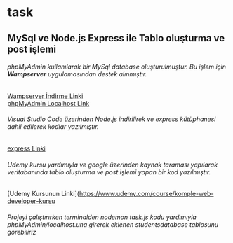 # task
## MySql ve Node.js Express ile Tablo oluşturma ve post işlemi 
###### phpMyAdmin kullanılarak bir MySql database oluşturulmuştur. Bu işlem için **Wampserver** uygulamasından destek alınmıştır. <br/> 
[Wampserver İndirme Linki](https://www.wampserver.com/en/) <br/>
[phpMyAdmin Localhost Link](http://localhost/phpmyadmin/index.php?route=/&route=%2F&db=studentsdatabase)

###### Visual Studio Code üzerinden Node.js indirilirek ve express kütüphanesi dahil edilerek kodlar yazılmıştır. <br/>
[express Linki](https://www.npmjs.com/package/express)

###### Udemy kursu yardımıyla ve google üzerinden kaynak taraması yapılarak veritabanında tablo oluşturma ve post işlemi yapan bir kod yazılmıştır. <br/>
[Udemy Kursunun Linki](https://www.udemy.com/course/komple-web-developer-kursu


###### Projeyi çalıştırırken terminalden nodemon task.js kodu yardımıyla phpMyAdmin/localhost.una girerek eklenen studentsdatabase tablosunu görebiliriz

